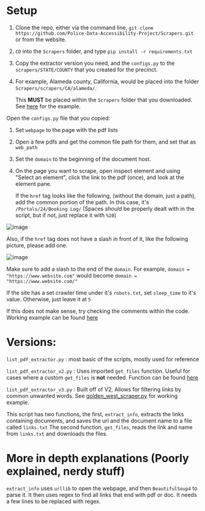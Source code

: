 # Setup

1. Clone the repo, either via the command line, `git clone https://github.com/Police-Data-Accessibility-Project/Scrapers.git` or from the website.
2. `CD` into the `Scrapers` folder, and type `pip install -r requirements.txt` 
3. Copy the extractor version you need, and the `configs.py` to the `scrapers/STATE/COUNTY` that you created for the precinct.
4. For example, Alameda county, California, would be placed into the folder `Scrapers/scrapers/CA/alameda/`. 
   
   This **MUST** be placed within the `Scrapers` folder that you downloaded. See [here](https://github.com/Police-Data-Accessibility-Project/Scrapers/tree/master/scrapers/CA/alameda) for the example.

Open the `configs.py` file that you copied:
1. Set `webpage` to the page with the pdf lists

2. Open a few pdfs and get the common file path for them, and set that as `web_path`

3. Set the `domain` to the beginning of the document host.

4. On the page you want to scrape, open inspect element and using "Select an element", click the link to the pdf (once), and look at the element pane.

   If the `href` tag looks like the following, (without the domain, just a path), add the common portion of the path. In this case, it's `/Portals/24/Booking Log/` (Spaces *should* be properly dealt with in the script, but if not, just replace it with `%20`)


![image](https://user-images.githubusercontent.com/40151222/113303191-d5093200-92ce-11eb-8e42-0c23f70d9f47.png)

Also, if the `href` tag does not have a slash in front of it, like the following picture, please add one.

![image](https://user-images.githubusercontent.com/40151222/113487408-ffe9b680-9485-11eb-8942-b08fa7c1e528.png)

Make sure to add a slash to the end of the `domain`.
For example, `domain = "https://www.website.com"` would become `domain = "https://www.website.com/"`




 If the site has a set crawler time under it's `robots.txt`, set `sleep_time` to it's value. Otherwise, just leave it at `5`

If this does not make sense, try checking the comments within the code.
 Working example can be found [here](https://github.com/CaptainStabs/Scrapers/blob/master/scrapers/CA/alameda/alameda_scraper.py)

# Versions:
`list_pdf_extractor.py` : most basic of the scripts, mostly used for reference

`list_pdf_extractor_v2.py` : Uses imported `get_files` function. Useful for cases where a custom `get_files` is **not** needed. Function can be found [here](https://github.com/CaptainStabs/Scrapers/blob/master/common/bs_scrapers/get_files.py)

`list_pdf_extractor_v3.py` : Built off of V2, Allows for filtering links by common unwanted words. See [golden_west_scraper.py](https://github.com/CaptainStabs/Scrapers/blob/master/scrapers/CA/golden_west_college/golden_west_scraper.py) for working example.


This script has two functions, the first, `extract_info`, extracts the links containing documents, and saves the url and the document name to a file called `links.txt`
The second function, `get_files`, reads the link and name from `links.txt` and downloads the files.  


# More in depth explanations (Poorly explained, nerdy stuff)
 `extract_info` uses `urllib` to open the webpage, and then `BeautifulSoup4` to parse it. It then uses regex to find all links that end with pdf or doc. It needs a few lines to be replaced with regex.
